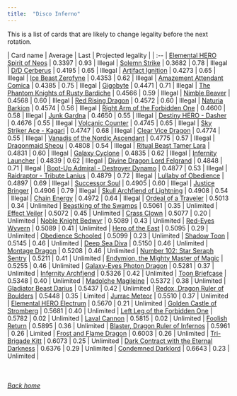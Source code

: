 ```yaml
---
title:  "Disco Inferno"
---
```


This is a list of cards that are likely to change legality before the next rotation.

| Card name | Average | Last | Projected legality |
| :-- |
[Elemental HERO Spirit of Neos](https://db.ygoprodeck.com/card/?search=Elemental%20HERO%20Spirit%20of%20Neos) | 0.3397 | 0.93 | Illegal |
[Solemn Strike](https://db.ygoprodeck.com/card/?search=Solemn%20Strike) | 0.3682 | 0.78 | Illegal |
[D/D Cerberus](https://db.ygoprodeck.com/card/?search=D/D%20Cerberus) | 0.4195 | 0.65 | Illegal |
[Artifact Ignition](https://db.ygoprodeck.com/card/?search=Artifact%20Ignition) | 0.4273 | 0.65 | Illegal |
[Ice Beast Zerofyne](https://db.ygoprodeck.com/card/?search=Ice%20Beast%20Zerofyne) | 0.4353 | 0.62 | Illegal |
[Amazement Attendant Comica](https://db.ygoprodeck.com/card/?search=Amazement%20Attendant%20Comica) | 0.4385 | 0.75 | Illegal |
[Gigobyte](https://db.ygoprodeck.com/card/?search=Gigobyte) | 0.4471 | 0.71 | Illegal |
[The Phantom Knights of Rusty Bardiche](https://db.ygoprodeck.com/card/?search=The%20Phantom%20Knights%20of%20Rusty%20Bardiche) | 0.4566 | 0.59 | Illegal |
[Nimble Beaver](https://db.ygoprodeck.com/card/?search=Nimble%20Beaver) | 0.4568 | 0.60 | Illegal |
[Red Rising Dragon](https://db.ygoprodeck.com/card/?search=Red%20Rising%20Dragon) | 0.4572 | 0.60 | Illegal |
[Naturia Barkion](https://db.ygoprodeck.com/card/?search=Naturia%20Barkion) | 0.4574 | 0.56 | Illegal |
[Right Arm of the Forbidden One](https://db.ygoprodeck.com/card/?search=Right%20Arm%20of%20the%20Forbidden%20One) | 0.4600 | 0.58 | Illegal |
[Junk Gardna](https://db.ygoprodeck.com/card/?search=Junk%20Gardna) | 0.4650 | 0.55 | Illegal |
[Destiny HERO - Dasher](https://db.ygoprodeck.com/card/?search=Destiny%20HERO%20-%20Dasher) | 0.4676 | 0.55 | Illegal |
[Volcanic Counter](https://db.ygoprodeck.com/card/?search=Volcanic%20Counter) | 0.4745 | 0.65 | Illegal |
[Sky Striker Ace - Kagari](https://db.ygoprodeck.com/card/?search=Sky%20Striker%20Ace%20-%20Kagari) | 0.4747 | 0.68 | Illegal |
[Clear Vice Dragon](https://db.ygoprodeck.com/card/?search=Clear%20Vice%20Dragon) | 0.4774 | 0.55 | Illegal |
[Vanadis of the Nordic Ascendant](https://db.ygoprodeck.com/card/?search=Vanadis%20of%20the%20Nordic%20Ascendant) | 0.4775 | 0.57 | Illegal |
[Dragonmaid Sheou](https://db.ygoprodeck.com/card/?search=Dragonmaid%20Sheou) | 0.4808 | 0.54 | Illegal |
[Ritual Beast Tamer Lara](https://db.ygoprodeck.com/card/?search=Ritual%20Beast%20Tamer%20Lara) | 0.4831 | 0.60 | Illegal |
[Galaxy Cyclone](https://db.ygoprodeck.com/card/?search=Galaxy%20Cyclone) | 0.4835 | 0.62 | Illegal |
[Infernity Launcher](https://db.ygoprodeck.com/card/?search=Infernity%20Launcher) | 0.4839 | 0.62 | Illegal |
[Divine Dragon Lord Felgrand](https://db.ygoprodeck.com/card/?search=Divine%20Dragon%20Lord%20Felgrand) | 0.4848 | 0.71 | Illegal |
[Boot-Up Admiral - Destroyer Dynamo](https://db.ygoprodeck.com/card/?search=Boot-Up%20Admiral%20-%20Destroyer%20Dynamo) | 0.4877 | 0.53 | Illegal |
[Raidraptor - Tribute Lanius](https://db.ygoprodeck.com/card/?search=Raidraptor%20-%20Tribute%20Lanius) | 0.4879 | 0.72 | Illegal |
[Lullaby of Obedience](https://db.ygoprodeck.com/card/?search=Lullaby%20of%20Obedience) | 0.4897 | 0.69 | Illegal |
[Successor Soul](https://db.ygoprodeck.com/card/?search=Successor%20Soul) | 0.4905 | 0.60 | Illegal |
[Justice Bringer](https://db.ygoprodeck.com/card/?search=Justice%20Bringer) | 0.4906 | 0.79 | Illegal |
[Skull Archfiend of Lightning](https://db.ygoprodeck.com/card/?search=Skull%20Archfiend%20of%20Lightning) | 0.4908 | 0.54 | Illegal |
[Chain Energy](https://db.ygoprodeck.com/card/?search=Chain%20Energy) | 0.4972 | 0.64 | Illegal |
[Ordeal of a Traveler](https://db.ygoprodeck.com/card/?search=Ordeal%20of%20a%20Traveler) | 0.5013 | 0.34 | Unlimited |
[Beastking of the Swamps](https://db.ygoprodeck.com/card/?search=Beastking%20of%20the%20Swamps) | 0.5061 | 0.35 | Unlimited |
[Effect Veiler](https://db.ygoprodeck.com/card/?search=Effect%20Veiler) | 0.5072 | 0.45 | Unlimited |
[Crass Clown](https://db.ygoprodeck.com/card/?search=Crass%20Clown) | 0.5077 | 0.20 | Unlimited |
[Noble Knight Bedwyr](https://db.ygoprodeck.com/card/?search=Noble%20Knight%20Bedwyr) | 0.5089 | 0.43 | Unlimited |
[Red-Eyes Wyvern](https://db.ygoprodeck.com/card/?search=Red-Eyes%20Wyvern) | 0.5089 | 0.41 | Unlimited |
[Hero of the East](https://db.ygoprodeck.com/card/?search=Hero%20of%20the%20East) | 0.5095 | 0.29 | Unlimited |
[Obedience Schooled](https://db.ygoprodeck.com/card/?search=Obedience%20Schooled) | 0.5099 | 0.23 | Unlimited |
[Shadow Toon](https://db.ygoprodeck.com/card/?search=Shadow%20Toon) | 0.5145 | 0.46 | Unlimited |
[Deep Sea Diva](https://db.ygoprodeck.com/card/?search=Deep%20Sea%20Diva) | 0.5150 | 0.46 | Unlimited |
[Montage Dragon](https://db.ygoprodeck.com/card/?search=Montage%20Dragon) | 0.5208 | 0.46 | Unlimited |
[Number 102: Star Seraph Sentry](https://db.ygoprodeck.com/card/?search=Number%20102:%20Star%20Seraph%20Sentry) | 0.5211 | 0.41 | Unlimited |
[Endymion, the Mighty Master of Magic](https://db.ygoprodeck.com/card/?search=Endymion,%20the%20Mighty%20Master%20of%20Magic) | 0.5255 | 0.46 | Unlimited |
[Galaxy-Eyes Photon Dragon](https://db.ygoprodeck.com/card/?search=Galaxy-Eyes%20Photon%20Dragon) | 0.5281 | 0.37 | Unlimited |
[Infernity Archfiend](https://db.ygoprodeck.com/card/?search=Infernity%20Archfiend) | 0.5326 | 0.42 | Unlimited |
[Toon Briefcase](https://db.ygoprodeck.com/card/?search=Toon%20Briefcase) | 0.5348 | 0.40 | Unlimited |
[Madolche Magileine](https://db.ygoprodeck.com/card/?search=Madolche%20Magileine) | 0.5372 | 0.38 | Unlimited |
[Gladiator Beast Darius](https://db.ygoprodeck.com/card/?search=Gladiator%20Beast%20Darius) | 0.5437 | 0.42 | Unlimited |
[Redox, Dragon Ruler of Boulders](https://db.ygoprodeck.com/card/?search=Redox,%20Dragon%20Ruler%20of%20Boulders) | 0.5448 | 0.35 | Limited |
[Jurrac Meteor](https://db.ygoprodeck.com/card/?search=Jurrac%20Meteor) | 0.5510 | 0.37 | Unlimited |
[Elemental HERO Electrum](https://db.ygoprodeck.com/card/?search=Elemental%20HERO%20Electrum) | 0.5670 | 0.21 | Unlimited |
[Golden Castle of Stromberg](https://db.ygoprodeck.com/card/?search=Golden%20Castle%20of%20Stromberg) | 0.5681 | 0.40 | Unlimited |
[Left Leg of the Forbidden One](https://db.ygoprodeck.com/card/?search=Left%20Leg%20of%20the%20Forbidden%20One) | 0.5782 | 0.02 | Unlimited |
[Laval Cannon](https://db.ygoprodeck.com/card/?search=Laval%20Cannon) | 0.5815 | 0.02 | Unlimited |
[Foolish Return](https://db.ygoprodeck.com/card/?search=Foolish%20Return) | 0.5895 | 0.36 | Unlimited |
[Blaster, Dragon Ruler of Infernos](https://db.ygoprodeck.com/card/?search=Blaster,%20Dragon%20Ruler%20of%20Infernos) | 0.5961 | 0.26 | Limited |
[Frost and Flame Dragon](https://db.ygoprodeck.com/card/?search=Frost%20and%20Flame%20Dragon) | 0.6003 | 0.26 | Unlimited |
[Tri-Brigade Kitt](https://db.ygoprodeck.com/card/?search=Tri-Brigade%20Kitt) | 0.6073 | 0.25 | Unlimited |
[Dark Contract with the Eternal Darkness](https://db.ygoprodeck.com/card/?search=Dark%20Contract%20with%20the%20Eternal%20Darkness) | 0.6376 | 0.29 | Unlimited |
[Condemned Darklord](https://db.ygoprodeck.com/card/?search=Condemned%20Darklord) | 0.6643 | 0.23 | Unlimited |

<br>

###### [Back home](index)